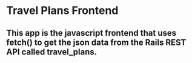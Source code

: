 # Travel Plans Frontend
## This app is the javascript frontend that uses fetch() to get the json data from the Rails REST API called travel_plans.